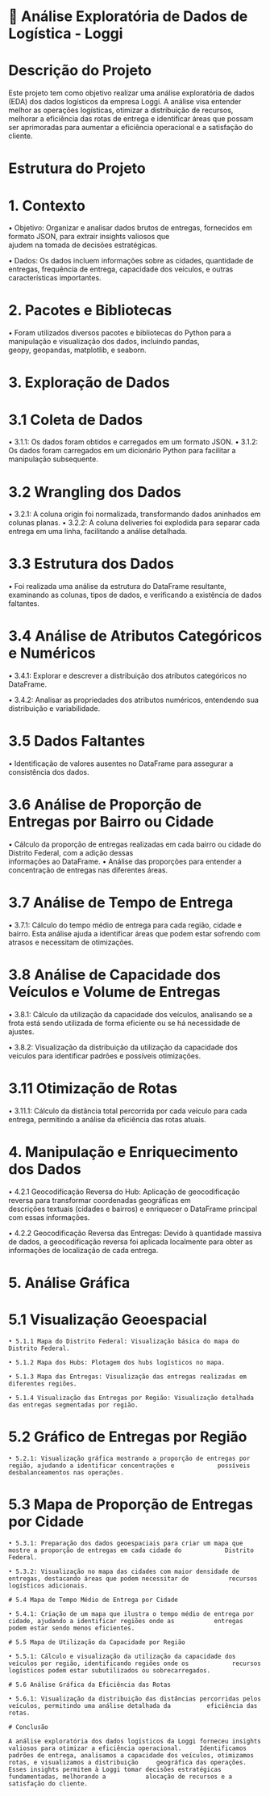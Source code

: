 # 🚚 Análise Exploratória de Dados de Logística - Loggi

# Descrição do Projeto

Este projeto tem como objetivo realizar uma análise exploratória de dados (EDA) dos dados logísticos da empresa Loggi. A análise visa entender melhor as operações logísticas, otimizar a distribuição de recursos, melhorar a eficiência das rotas de entrega e identificar áreas que possam ser aprimoradas para aumentar a eficiência operacional e a satisfação do cliente.

# Estrutura do Projeto

# 1. Contexto

• Objetivo: Organizar e analisar dados brutos de entregas, fornecidos em formato JSON, para extrair insights valiosos que     
  ajudem na tomada de decisões estratégicas.

• Dados: Os dados incluem informações sobre as cidades, quantidade de entregas, frequência de entrega, capacidade dos 
  veículos, e outras características importantes.

  # 2. Pacotes e Bibliotecas

  • Foram utilizados diversos pacotes e bibliotecas do Python para a manipulação e visualização dos dados, incluindo pandas,   
    geopy, geopandas, matplotlib, e seaborn.

  # 3. Exploração de Dados

  # 3.1 Coleta de Dados
  
  • 3.1.1: Os dados foram obtidos e carregados em um formato JSON.
  • 3.1.2: Os dados foram carregados em um dicionário Python para facilitar a manipulação subsequente.

  # 3.2 Wrangling dos Dados

  • 3.2.1: A coluna origin foi normalizada, transformando dados aninhados em colunas planas.
  • 3.2.2: A coluna deliveries foi explodida para separar cada entrega em uma linha, facilitando a análise detalhada.

  # 3.3 Estrutura dos Dados

  • Foi realizada uma análise da estrutura do DataFrame resultante, examinando as colunas, tipos de dados, e verificando a       existência de dados faltantes.
  
  # 3.4 Análise de Atributos Categóricos e Numéricos
  
  • 3.4.1: Explorar e descrever a distribuição dos atributos categóricos no DataFrame.
  
  • 3.4.2: Analisar as propriedades dos atributos numéricos, entendendo sua distribuição e variabilidade.

  # 3.5 Dados Faltantes

  • Identificação de valores ausentes no DataFrame para assegurar a consistência dos dados.

  # 3.6 Análise de Proporção de Entregas por Bairro ou Cidade

  • Cálculo da proporção de entregas realizadas em cada bairro ou cidade do Distrito Federal, com a adição dessas   
    informações ao DataFrame.
  • Análise das proporções para entender a concentração de entregas nas diferentes áreas.
  
  # 3.7 Análise de Tempo de Entrega

  • 3.7.1: Cálculo do tempo médio de entrega para cada região, cidade e bairro. Esta análise ajuda a identificar áreas que       podem estar sofrendo com atrasos e necessitam de otimizações.

  # 3.8 Análise de Capacidade dos Veículos e Volume de Entregas

  • 3.8.1: Cálculo da utilização da capacidade dos veículos, analisando se a frota está sendo utilizada de forma eficiente       ou se há necessidade de ajustes.

  • 3.8.2: Visualização da distribuição da utilização da capacidade dos veículos para identificar padrões e possíveis            otimizações.

  # 3.11 Otimização de Rotas

  • 3.11.1: Cálculo da distância total percorrida por cada veículo para cada entrega, permitindo a análise da eficiência das 
    rotas atuais.

  # 4. Manipulação e Enriquecimento dos Dados

  • 4.2.1 Geocodificação Reversa do Hub: Aplicação de geocodificação reversa para transformar coordenadas geográficas em   
    descrições textuais (cidades e bairros) e enriquecer o DataFrame principal com essas informações.

  • 4.2.2 Geocodificação Reversa das Entregas: Devido à quantidade massiva de dados, a geocodificação reversa foi aplicada       localmente para obter as informações de localização de cada entrega.

  # 5. Análise Gráfica

  # 5.1 Visualização Geoespacial

    • 5.1.1 Mapa do Distrito Federal: Visualização básica do mapa do Distrito Federal.

    • 5.1.2 Mapa dos Hubs: Plotagem dos hubs logísticos no mapa.

    • 5.1.3 Mapa das Entregas: Visualização das entregas realizadas em diferentes regiões.

    • 5.1.4 Visualização das Entregas por Região: Visualização detalhada das entregas segmentadas por região.

   # 5.2 Gráfico de Entregas por Região

    • 5.2.1: Visualização gráfica mostrando a proporção de entregas por região, ajudando a identificar concentrações e            possíveis desbalanceamentos nas operações.

   # 5.3 Mapa de Proporção de Entregas por Cidade

    • 5.3.1: Preparação dos dados geoespaciais para criar um mapa que mostre a proporção de entregas em cada cidade do            Distrito Federal.

    • 5.3.2: Visualização no mapa das cidades com maior densidade de entregas, destacando áreas que podem necessitar de           recursos logísticos adicionais.

    # 5.4 Mapa de Tempo Médio de Entrega por Cidade

    • 5.4.1: Criação de um mapa que ilustra o tempo médio de entrega por cidade, ajudando a identificar regiões onde as           entregas podem estar sendo menos eficientes.

    # 5.5 Mapa de Utilização da Capacidade por Região

    • 5.5.1: Cálculo e visualização da utilização da capacidade dos veículos por região, identificando regiões onde os            recursos logísticos podem estar subutilizados ou sobrecarregados.

    # 5.6 Análise Gráfica da Eficiência das Rotas

    • 5.6.1: Visualização da distribuição das distâncias percorridas pelos veículos, permitindo uma análise detalhada da          eficiência das rotas.

    # Conclusão

    A análise exploratória dos dados logísticos da Loggi forneceu insights valiosos para otimizar a eficiência operacional.     Identificamos padrões de entrega, analisamos a capacidade dos veículos, otimizamos rotas, e visualizamos a distribuição     geográfica das operações. Esses insights permitem à Loggi tomar decisões estratégicas fundamentadas, melhorando a           alocação de recursos e a satisfação do cliente.

    

    

    
    

    

    

  


















  

